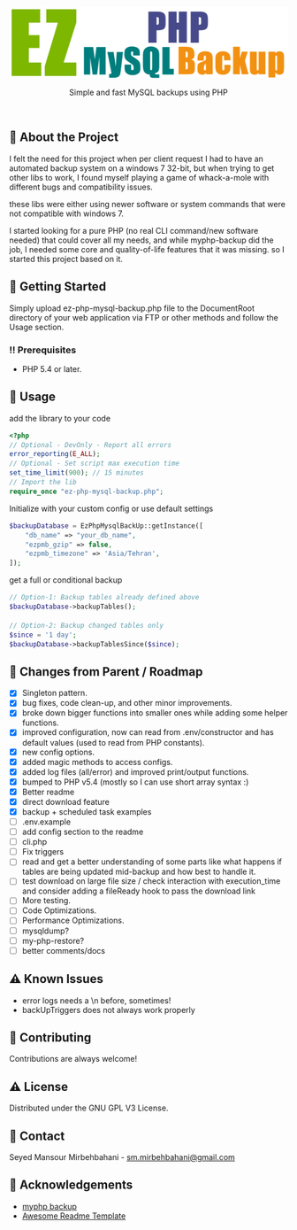<div align="center">
<img src="image/ezpmb_128x512.png" alt="logo" width="512" height="128" />
  <!--<h1>EZ PHP MySQL backup</h1>-->
  <p>Simple and fast MySQL backups using PHP</p>
</div>

<br />

<!-- About the Project -->

## :star2: About the Project

I felt the need for this project when per client request I had to have an automated backup system on a windows 7 32-bit,
but when trying to get other libs to work, I found myself playing a game of whack-a-mole with different bugs and
compatibility issues.

these libs were either using newer software or system commands that were not compatible with windows 7.

I started looking for a pure PHP (no real CLI command/new software needed) that could cover all my needs, and while
myphp-backup did the job, I needed some core and quality-of-life features that it was missing. so I started this project
based on it.

<!-- Getting Started -->

## :toolbox: Getting Started

Simply upload ez-php-mysql-backup.php file to the DocumentRoot directory of your web application via FTP or other methods and follow the Usage section.
<!-- Prerequisites -->

### :bangbang: Prerequisites

* PHP 5.4 or later.

<!-- Usage -->

## :eyes: Usage

add the library to your code

```php
<?php
// Optional - DevOnly - Report all errors
error_reporting(E_ALL);
// Optional - Set script max execution time
set_time_limit(900); // 15 minutes
// Import the lib
require_once "ez-php-mysql-backup.php";
```

Initialize with your custom config or use default settings

```php
$backupDatabase = EzPhpMysqlBackUp::getInstance([
    "db_name" => "your_db_name",
    "ezpmb_gzip" => false,
    "ezpmb_timezone" => 'Asia/Tehran',
]);
```

get a full or conditional backup

```php
// Option-1: Backup tables already defined above
$backupDatabase->backupTables();

// Option-2: Backup changed tables only
$since = '1 day';
$backupDatabase->backupTablesSince($since);
```

<!-- Roadmap -->

## :compass: Changes from Parent / Roadmap

* [x] Singleton pattern.
* [x] bug fixes, code clean-up, and other minor improvements.
* [x] broke down bigger functions into smaller ones while adding some helper functions.
* [x] improved configuration, now can read from .env/constructor and has default values (used to read from PHP
  constants).
* [x] new config options.
* [x] added magic methods to access configs.
* [x] added log files (all/error) and improved print/output functions.
* [x] bumped to PHP v5.4 (mostly so I can use short array syntax :)
* [x] Better readme
* [x] direct download feature
* [x] backup + scheduled task examples
* [ ] .env.example
* [ ] add config section to the readme
* [ ] cli.php
* [ ] Fix triggers
* [ ] read and get a better understanding of some parts like what happens if tables are being updated mid-backup and how
  best to handle it.
* [ ] test download on large file size / check interaction with execution_time and consider adding a fileReady hook to pass the download link
* [ ] More testing.
* [ ] Code Optimizations.
* [ ] Performance Optimizations.
* [ ] mysqldump?
* [ ] my-php-restore?
* [ ] better comments/docs

<!-- Known Issues -->

## :warning: Known Issues

* error logs needs a \n before, sometimes!
* backUpTriggers does not always work properly

<!-- Contributing -->

## :wave: Contributing

Contributions are always welcome!

<!-- License -->

## :warning: License

Distributed under the GNU GPL V3 License.


<!-- Contact -->

## :handshake: Contact

Seyed Mansour Mirbehbahani - sm.mirbehbahani@gmail.com

<!-- Acknowledgments -->

## :gem: Acknowledgements

- [myphp backup](https://github.com/daniloaz/myphp-backup)
- [Awesome Readme Template](https://github.com/Louis3797/awesome-readme-template)